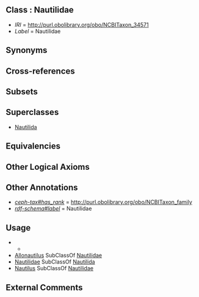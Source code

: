 
## Class : Nautilidae

 * *IRI* = http://purl.obolibrary.org/obo/NCBITaxon_34571
 * *Label* = Nautilidae

## Synonyms


## Cross-references


## Subsets


## Superclasses

 * [Nautilida](../../NCBITaxon/78/NCBITaxon_32578.md)

## Equivalencies


## Other Logical Axioms


## Other Annotations

 * *[ceph-tax#has_rank](../../ceph-tax#has/nk/ceph-tax#has_rank.md)* = http://purl.obolibrary.org/obo/NCBITaxon_family
 * *[rdf-schema#label](../../el/rdf-schema#label.md)* = Nautilidae

## Usage

 * -
 * [Allonautilus](../../NCBITaxon/73/NCBITaxon_763073.md) SubClassOf [Nautilidae](../../NCBITaxon/71/NCBITaxon_34571.md)
 * [Nautilidae](../../NCBITaxon/71/NCBITaxon_34571.md) SubClassOf [Nautilida](../../NCBITaxon/78/NCBITaxon_32578.md)
 * [Nautilus](../../NCBITaxon/72/NCBITaxon_34572.md) SubClassOf [Nautilidae](../../NCBITaxon/71/NCBITaxon_34571.md)

## External Comments

